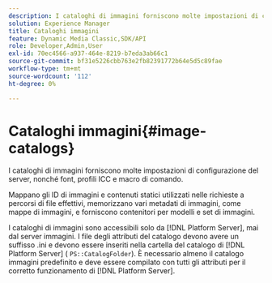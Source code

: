```yaml
---
description: I cataloghi di immagini forniscono molte impostazioni di configurazione del server, nonché font, profili ICC e macro di comando.
solution: Experience Manager
title: Cataloghi immagini
feature: Dynamic Media Classic,SDK/API
role: Developer,Admin,User
exl-id: 70ec4566-a937-464e-8219-b7eda3ab66c1
source-git-commit: bf31e5226cbb763e2fb82391772b64e5d5c89fae
workflow-type: tm+mt
source-wordcount: '112'
ht-degree: 0%

---
```


# Cataloghi immagini{#image-catalogs}

I cataloghi di immagini forniscono molte impostazioni di configurazione del server, nonché font, profili ICC e macro di comando.

Mappano gli ID di immagini e contenuti statici utilizzati nelle richieste a percorsi di file effettivi, memorizzano vari metadati di immagini, come mappe di immagini, e forniscono contenitori per modelli e set di immagini.

I cataloghi di immagini sono accessibili solo da [!DNL Platform Server], mai dal server immagini. I file degli attributi del catalogo devono avere un suffisso .ini e devono essere inseriti nella cartella del catalogo di [!DNL Platform Server] ( `PS::CatalogFolder`). È necessario almeno il catalogo immagini predefinito e deve essere compilato con tutti gli attributi per il corretto funzionamento di [!DNL Platform Server].
